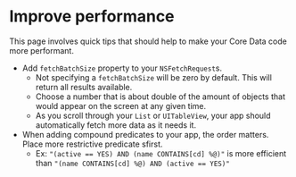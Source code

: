 # Improve performance

This page involves quick tips that should help to make your Core Data code more performant.

* Add `fetchBatchSize` property to your `NSFetchRequest`s. 
	* Not specifying a `fetchBatchSize` will be zero by default. This will return all results available.
	* Choose a number that is about double of the amount of objects that would appear on the screen at any given time.
	* As you scroll through your `List` or `UITableView`, your app should automatically fetch more data as it needs it.
* When adding compound predicates to your app, the order matters. Place more restrictive predicate sfirst. 
	* Ex: `"(active == YES) AND (name CONTAINS[cd] %@)"` is more efficient than `"(name CONTAINS[cd] %@) AND (active == YES)"`